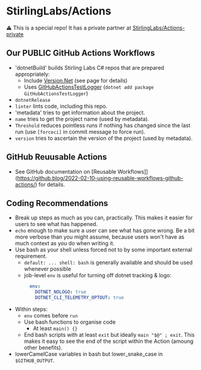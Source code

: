 # StirlingLabs/Actions

⚠️ This is a special repo!  It has a private partner at [StirlingLabs/Actions-private](https://github.com/StirlingLabs/Actions-private)


## Our **PUBLIC** GitHub Actions Workflows

- 'dotnetBuild' builds Stirling Labs C# repos that are prepared appropriately:
  - Include [Version.Net](https://github.com/StirlingLabs/Version.Net) (see page for details)
  - Uses [GitHubActionsTestLogger](https://github.com/Tyrrrz/GitHubActionsTestLogger) (`dotnet add package GitHubActionsTestLogger`)
- `dotnetRelease`
- `linter` lints code, including this repo.
- 'metadata' tries to get information about the project.
- `name` tries to get the project name (used by metadata).
- `Threshold` reduces pointless runs if nothing has changed since the last run (use `[forceci]` in commit message to force run).
- `version` tries to ascertain the version of the project (used by metadata).


## GitHub Reuusable Actions

- See GitHub documentation on [Reusable Workflows]](https://github.blog/2022-02-10-using-reusable-workflows-github-actions/) for details.

## Coding Recommendations

- Break up steps as much as you can, practically.  This makes it easier for users to see what has happened.
- `echo` enough to make sure a user can see what has gone wrong.  Be a bit more verbose than you might assume, because users won't have as much context as you do when writing it.
- Use bash as your shell unless forced not to by some important external requirement.
  - `default: ... shell: bash` is generally available and should be used whenever possible 
  - job-level `env` is useful for turning off dotnet tracking & logo:
    ```yaml
      env:
        DOTNET_NOLOGO: true
        DOTNET_CLI_TELEMETRY_OPTOUT: true
    ```
- Within steps:
  - `env` comes before `run`
  - Use bash functions to organise code
    - At least `main() {}`
  - End bash scripts with at least `exit` but ideally `main "$@" ; exit`.  This makes it easy to see the end of the script within the Action (amoung other benefits).
- lowerCamelCase variables in bash but lower_snake_case in `$GITHUB_OUTPUT`.
